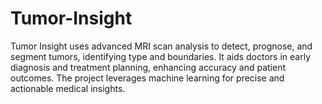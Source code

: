 # Tumor-Insight
Tumor Insight uses advanced MRI scan analysis to detect, prognose, and segment tumors, identifying type and boundaries. It aids doctors in early diagnosis and treatment planning, enhancing accuracy and patient outcomes. The project leverages machine learning for precise and actionable medical insights.
